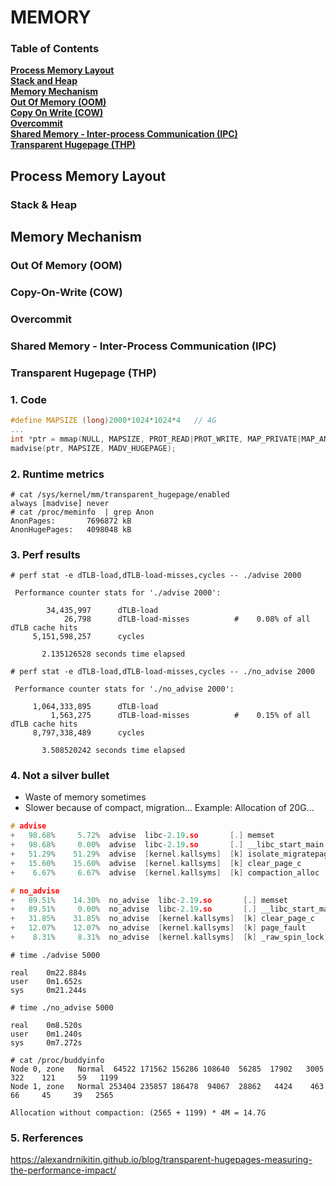 # MEMORY

### Table of Contents
**[Process Memory Layout](#process-memory-layout)**<br>
  **[Stack and Heap](#stack--heap)**<br>
**[Memory Mechanism](#memory-mechanism)**<br>
  **[Out Of Memory (OOM)](#out-of-memory-oom)**<br>
  **[Copy On Write (COW)](#copy-on-write-cow)**<br>
  **[Overcommit](#overcommit)**<br>
  **[Shared Memory - Inter-process Communication (IPC)](#share-memory---inter-process-communication-ipc)**<br>
  **[Transparent Hugepage (THP)](#transparent-hugepage-thp)**<br>

## Process Memory Layout
### Stack & Heap
## Memory Mechanism
### Out Of Memory (OOM)
### Copy-On-Write (COW)
### Overcommit
### Shared Memory - Inter-Process Communication (IPC)
### Transparent Hugepage (THP)
### 1. Code
```C
#define MAPSIZE (long)2000*1024*1024*4   // 4G
...
int *ptr = mmap(NULL, MAPSIZE, PROT_READ|PROT_WRITE, MAP_PRIVATE|MAP_ANONYMOUS, -1, 0);
madvise(ptr, MAPSIZE, MADV_HUGEPAGE);
```
### 2. Runtime metrics
```console
# cat /sys/kernel/mm/transparent_hugepage/enabled
always [madvise] never
# cat /proc/meminfo  | grep Anon
AnonPages:       7696872 kB
AnonHugePages:   4098048 kB
```

### 3. Perf results
```console
# perf stat -e dTLB-load,dTLB-load-misses,cycles -- ./advise 2000

 Performance counter stats for './advise 2000':

        34,435,997      dTLB-load                                                   
            26,798      dTLB-load-misses          #    0.08% of all dTLB cache hits 
     5,151,598,257      cycles                   

       2.135126528 seconds time elapsed

# perf stat -e dTLB-load,dTLB-load-misses,cycles -- ./no_advise 2000

 Performance counter stats for './no_advise 2000':

     1,064,333,895      dTLB-load                                                   
         1,563,275      dTLB-load-misses          #    0.15% of all dTLB cache hits 
     8,797,338,489      cycles                   

       3.508520242 seconds time elapsed
```

### 4. Not a silver bullet
  * Waste of memory sometimes
  * Slower because of compact, migration...
  Example: Allocation of 20G...
  ```C
# advise
+   98.68%     5.72%  advise  libc-2.19.so       [.] memset                                            
+   98.68%     0.00%  advise  libc-2.19.so       [.] __libc_start_main                                
+   51.29%    51.29%  advise  [kernel.kallsyms]  [k] isolate_migratepages_range                       
+   15.60%    15.60%  advise  [kernel.kallsyms]  [k] clear_page_c                                     
+    6.67%     6.67%  advise  [kernel.kallsyms]  [k] compaction_alloc                                 

# no_advise
+   89.51%    14.30%  no_advise  libc-2.19.so       [.] memset
+   89.51%     0.00%  no_advise  libc-2.19.so       [.] __libc_start_main
+   31.85%    31.85%  no_advise  [kernel.kallsyms]  [k] clear_page_c
+   12.07%    12.07%  no_advise  [kernel.kallsyms]  [k] page_fault
+    8.31%     8.31%  no_advise  [kernel.kallsyms]  [k] _raw_spin_lock
  ```
  ```console
# time ./advise 5000

real    0m22.884s
user    0m1.652s
sys	    0m21.244s

# time ./no_advise 5000 

real    0m8.520s
user    0m1.240s
sys	    0m7.272s

# cat /proc/buddyinfo 
Node 0, zone   Normal  64522 171562 156286 108640  56285  17902   3005    322    121     59   1199 
Node 1, zone   Normal 253404 235857 186478  94067  28862   4424    463     66     45     39   2565 

Allocation without compaction: (2565 + 1199) * 4M = 14.7G
  ```

### 5. Rerferences
https://alexandrnikitin.github.io/blog/transparent-hugepages-measuring-the-performance-impact/
